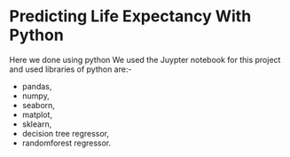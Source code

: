 # Predicting Life Expectancy With Python
Here we done using python
We used the Juypter notebook for this project and used libraries of python are:-
- pandas,
- numpy,
- seaborn,
- matplot,
- sklearn,
- decision tree regressor,
- randomforest regressor.
